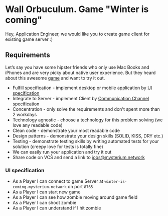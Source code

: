 # Wall Orbuculum. Game "Winter is coming"

Hey, Application Engineer, we would like you to create game client for existing game server :)

## Requirements
Let’s say you have some hipster friends who only use Mac Books and iPhones and are very picky about native user experience.
But they heard about this awesome [game](../README.md#game-rules) and want to try it out.

- Fulfill specification - implement desktop or mobile application by [UI specification](#ui-specification)
- Integrate to Server - implement Client by [Communication Channel specification](Talk_to_Zombies.md#communication-channel-specification)
- Concentration - only solve the requirements and don't spent more than 2 workdays
- Technology agnostic - choose a technology for this problem solving (we love any readable code)
- Clean code - demonstrate your most readable code
- Design patterns - demonstrate your design skills (SOLID, KISS, DRY etc.)
- Testing - demonstrate testing skills by writing automated tests for your solution (creepy love for tests is totally fine)
- We can easily run your application and try it out
- Share code on VCS and send a link to jobs@mysterium.network

### UI specification
- As a Player I can connect to game Server at `winter-is-coming.mysterium.network` on port `8765`
- As a Player I can start new game
- As a Player I can see how zombie moving around game field
- As a Player I can shoot zombie
- As a Player I can understand if I hit zombie

